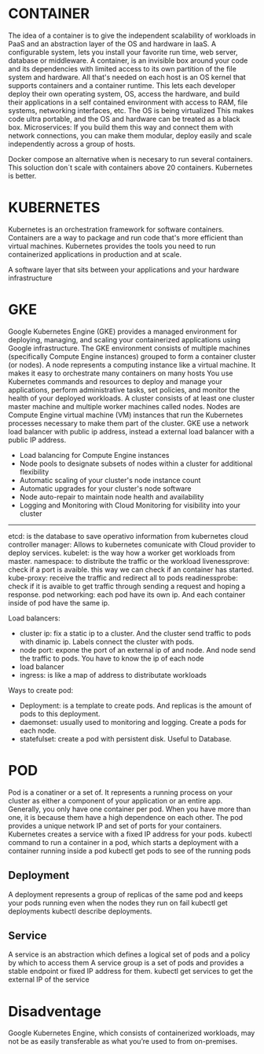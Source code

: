 
# CONTAINER

The idea of a container is to give the independent scalability of workloads in PaaS and an abstraction layer of the OS and hardware in IaaS.
A configurable system, lets you install your favorite run time, web server, database or middleware.
A container, is an invisible box around your code and its dependencies with limited access to its own partition of the file system and hardware.
All that's needed on each host is an OS kernel that supports containers and a container runtime.
This lets each developer deploy their own operating system, OS, access the hardware, and build their applications in a self contained environment with access to RAM, file systems, networking interfaces, etc. The OS is being virtualized This makes code ultra portable, and the OS and hardware can be treated as a black box.
Microservices: If you build them this way and connect them with network connections, you can make them modular, deploy easily and scale independently across a group of hosts.

Docker compose an alternative when is necesary to run several containers. This soluction don´t scale with containers above 20 containers. Kubernetes is better. 

# KUBERNETES 
Kubernetes is an orchestration framework for software containers. Containers are a way to package and run code that's more efficient than virtual machines. Kubernetes provides the tools you need to run containerized applications in production and at scale.

A software layer that sits between your applications and your hardware infrastructure

# GKE

Google Kubernetes Engine (GKE) provides a managed environment for deploying, managing, and scaling your containerized applications using Google infrastructure. The GKE environment consists of multiple machines (specifically Compute Engine instances) grouped to form a container cluster (or nodes). A node represents a computing instance like a virtual machine. It makes it easy to orchestrate many containers on many hosts
You use Kubernetes commands and resources to deploy and manage your applications, perform administrative tasks, set policies, and monitor the health of your deployed workloads.
A cluster consists of at least one cluster master machine and multiple worker machines called nodes. Nodes are Compute Engine virtual machine (VM) instances that run the Kubernetes processes necessary to make them part of the cluster.
GKE use a network load balancer with public ip address, instead a external load balancer with a public IP address.

- Load balancing for Compute Engine instances
- Node pools to designate subsets of nodes within a cluster for additional flexibility
- Automatic scaling of your cluster's node instance count
- Automatic upgrades for your cluster's node software
- Node auto-repair to maintain node health and availability
- Logging and Monitoring with Cloud Monitoring for visibility into your cluster

-----------------------

etcd: is the database to save operativo information from kubernetes
cloud controller manager: Allows to kubernetes comunicate with Cloud provider to deploy services. 
kubelet: is the way how a worker get workloads from master.
namespace: to distribute the traffic or the workload
livenessprove: check if a port is avaible. this way we can check if an container has started. 
kube-proxy: receive the traffic and redirect all to pods
readinessprobe: check if it is avaible to get traffic through sending a request and hoping a response. 
pod networking: each pod have its own ip. And each container inside of pod have the same ip. 

Load balancers:
- cluster ip: fix a static ip to a cluster. And the cluster send traffic to pods with dinamic ip. Labels connect the cluster with pods.
- node port: expone the port of an external ip of and node. And node send the traffic to pods. You have to know the ip of each node
- load balancer
- ingress: is like a map of address to distributate workloads

Ways to create pod:
- Deployment: is a template to create pods. And replicas is the amount of pods to this deployment. 
- daemonset: usually used to monitoring and logging. Create a pods for each node. 
- statefulset: create a pod with persistent disk. Useful to Database.

# POD 
Pod is a conatiner or a set of. It represents a running process on your cluster as either a component of your application or an entire app. 
Generally, you only have one container per pod. When you have more than one, it is because them have a high dependence on each other. 
The pod provides a unique network IP and set of ports for your containers. Kubernetes creates a service with a fixed IP address for your pods.
kubectl command to run a container in a pod, which starts a deployment with a container running inside a pod
kubectl get pods to see of the running pods

## Deployment 
A deployment represents a group of replicas of the same pod and keeps your pods running even when the nodes they run on fail
kubectl get deployments
kubectl describe deployments.
## Service
A service is an abstraction which defines a logical set of pods and a policy by which to access them
A service group is a set of pods and provides a stable endpoint or fixed IP address for them.
kubectl get services to get the external IP of the service 

# Disadventage
Google Kubernetes Engine, which consists of containerized workloads, may not be as easily transferable as what you’re used to from on-premises.